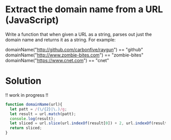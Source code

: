 # Extract the domain name from a URL (JavaScript)
Write a function that when given a URL as a string, parses out just the domain name and returns it as a string. For example:

domainName("http://github.com/carbonfive/raygun") == "github" 
domainName("http://www.zombie-bites.com") == "zombie-bites"
domainName("https://www.cnet.com") == "cnet"

# Solution
!! work in progress !!
```javascript
function domainName(url){
  let patt = /(\/{2}|\.)/g;
  let result = url.match(patt);
  console.log(result);
  let sliced = url.slice(url.indexOf(result[0]) + 2, url.indexOf(result[1]));
  return sliced;
}
```
